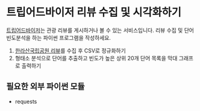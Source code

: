 # 트립어드바이저 리뷰 수집 및 시각화하기

[트립어드바이저](https://www.tripadvisor.co.kr)는 관광 리뷰를 게시하거나 볼 수 있는 서비스입니다. 리뷰 수집 및 단어빈도분석을 하는 파이썬 프로그램을 작성하세요.

1. [한라산국립공원 리뷰](https://www.tripadvisor.co.kr/Attraction_Review-g297892-d550726-Reviews-Hallasan_National_Park-Seogwipo_Jeju_Island.html)를 수집 후 CSV로 정규화하기
2. 형태소 분석으로 단어를 추출하고 빈도가 높은 상위 20개 단어 목록을 막대 그래프로 출력하기

## 필요한 외부 파이썬 모듈

- requests
